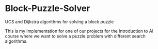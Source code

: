 # Block-Puzzle-Solver
UCS and Dijkstra algorithms for solving a block puzzle

This is my implementation for one of our projects for the Introduction to AI course where we want to solve a puzzle problem 
with different search algorithms.
